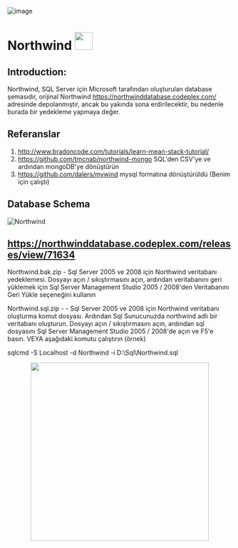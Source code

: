 ![image](https://user-images.githubusercontent.com/36550960/108276675-dc420980-7180-11eb-9519-d6d0a1432388.png)
# Northwind <img src="https://user-images.githubusercontent.com/36550960/108275775-80c34c00-717f-11eb-9fc2-6f768118c808.png?raw=true"  width="40" height="40  image"/>
## Introduction:
Northwind, SQL Server için Microsoft tarafından oluşturulan database şemasıdır, orijinal Northwind https://northwinddatabase.codeplex.com/ adresinde depolanmıştır, ancak bu yakında sona erdirilecektir, bu nedenle burada bir yedekleme yapmaya değer.

## Referanslar 
1. http://www.bradoncode.com/tutorials/learn-mean-stack-tutorial/ 
2. https://github.com/tmcnab/northwind-mongo
  SQL'den CSV'ye ve ardından mongoDB'ye dönüştürün
3. https://github.com/dalers/mywind  mysql formatına dönüştürüldü (Benim için çalıştı)


## Database Schema
  ![Northwind](https://user-images.githubusercontent.com/36550960/108241138-2f519780-7154-11eb-9bd4-010e6972155a.png)
   
## https://northwinddatabase.codeplex.com/releases/view/71634
Northwind.bak.zip - Sql Server 2005 ve 2008 için Northwind veritabanı yedeklemesi.
Dosyayı açın / sıkıştırmasını açın, ardından veritabanını geri yüklemek için Sql Server Management Studio 2005 / 2008'den Veritabanını Geri Yükle seçeneğini kullanın

Northwind.sql.zip - - Sql Server 2005 ve 2008 için Northwind veritabanı oluşturma komut dosyası.
Ardından Sql Sunucunuzda northwind adlı bir veritabanı oluşturun.
Dosyayı açın / sıkıştırmasını açın, ardından sql dosyasını Sql Server Management Studio 2005 / 2008'de açın ve F5'e basın.
VEYA aşağıdaki komutu çalıştırın (örnek)

sqlcmd -S Localhost -d Northwind -i D:\Sql\Northwind.sql
<p align="center">
  <img src="https://user-images.githubusercontent.com/36550960/108242951-34174b00-7156-11eb-8d08-851cb10ff56c.gif?raw=true"  width="400" height="400  image"/> 
</p>
